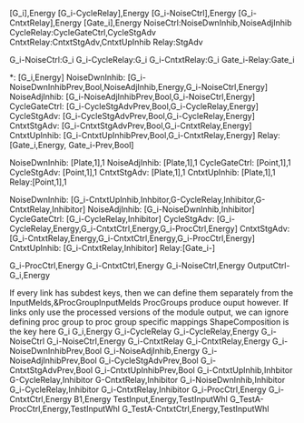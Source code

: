 [G_i],Energy
[G_i-CycleRelay],Energy
[G_i-NoiseCtrl],Energy
[G_i-CntxtRelay],Energy
[Gate_i],Energy
NoiseCtrl:NoiseDwnInhib,NoiseAdjInhib
CycleRelay:CycleGateCtrl,CycleStgAdv
CntxtRelay:CntxtStgAdv,CntxtUpInhib
Relay:StgAdv

G_i-NoiseCtrl:G_i
G_i-CycleRelay:G_i
G_i-CntxtRelay:G_i
Gate_i-Relay:Gate_i

*: [G_i,Energy]
NoiseDwnInhib: [G_i-NoiseDwnInhibPrev,Bool,NoiseAdjInhib,Energy,G_i-NoiseCtrl,Energy]
NoiseAdjInhib: [G_i-NoiseAdjInhibPrev,Bool,G_i-NoiseCtrl,Energy]
CycleGateCtrl: [G_i-CycleStgAdvPrev,Bool,G_i-CycleRelay,Energy]
CycleStgAdv: [G_i-CycleStgAdvPrev,Bool,G_i-CycleRelay,Energy]
CntxtStgAdv: [G_i-CntxtStgAdvPrev,Bool,G_i-CntxtRelay,Energy]
CntxtUpInhib: [G_i-CntxtUpInhibPrev,Bool,G_i-CntxtRelay,Energy]
Relay: [Gate_i,Energy, Gate_i-Prev,Bool]

NoiseDwnInhib: [Plate,1],1
NoiseAdjInhib: [Plate,1],1
CycleGateCtrl: [Point,1],1
CycleStgAdv: [Point,1],1
CntxtStgAdv: [Plate,1],1
CntxtUpInhib: [Plate,1],1
Relay:[Point,1],1

NoiseDwnInhib: [G_i-CntxtUpInhib,Inhbitor,G-CycleRelay,Inhibitor,G-CntxtRelay,Inhibitor]
NoiseAdjInhib: [G_i-NoiseDwnInhib,Inhibitor]
CycleGateCtrl: [G_i-CycleRelay,Inhibitor]
CycleStgAdv: [G_i-CycleRelay,Energy,G_i-CntxtCtrl,Energy,G_i-ProcCtrl,Energy]
CntxtStgAdv: [G_i-CntxtRelay,Energy,G_i-CntxtCtrl,Energy,G_i-ProcCtrl,Energy]
CntxtUpInhib: [G_i-CntxtRelay,Inhibitor]
Relay:[Gate_i-]

G_i-ProcCtrl,Energy
G_i-CntxtCtrl,Energy
G_i-NoiseCtrl,Energy
OutputCtrl-G_i,Energy

If every link has subdest keys, then we can define them separately from the InputMelds,&ProcGroupInputMelds
ProcGroups produce ouput however. If links only use the processed versions of the module output, we can ignore defining proc group to proc group specific mappings
ShapeComposition is the key here
G_i
G_i,Energy
G_i-CycleRelay
G_i-CycleRelay,Energy
G_i-NoiseCtrl
G_i-NoiseCtrl,Energy
G_i-CntxtRelay
G_i-CntxtRelay,Energy
G_i-NoiseDwnInhibPrev,Bool
G_i-NoiseAdjInhib,Energy
G_i-NoiseAdjInhibPrev,Bool
G_i-CycleStgAdvPrev,Bool
G_i-CntxtStgAdvPrev,Bool
G_i-CntxtUpInhibPrev,Bool
G_i-CntxtUpInhib,Inhbitor
G-CycleRelay,Inhibitor
G-CntxtRelay,Inhibitor
G_i-NoiseDwnInhib,Inhibitor
G_i-CycleRelay,Inhibitor
G_i-CntxtRelay,Inhibitor
G_i-ProcCtrl,Energy
G_i-CntxtCtrl,Energy
B1,Energy
TestInput,Energy,TestInputWhl
G_TestA-ProcCtrl,Energy,TestInputWhl
G_TestA-CntxtCtrl,Energy,TestInputWhl
